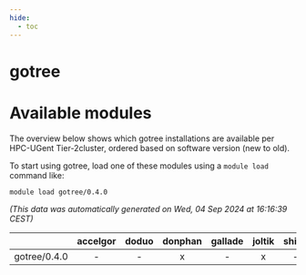 ```yaml
---
hide:
  - toc
---
```


gotree
======

# Available modules


The overview below shows which gotree installations are available per HPC-UGent Tier-2cluster, ordered based on software version (new to old).

To start using gotree, load one of these modules using a `module load` command like:

```shell
module load gotree/0.4.0
```

*(This data was automatically generated on Wed, 04 Sep 2024 at 16:16:39 CEST)*  

| |accelgor|doduo|donphan|gallade|joltik|shinx|skitty|
| :---: | :---: | :---: | :---: | :---: | :---: | :---: | :---: |
|gotree/0.4.0|-|-|x|-|x|-|-|
